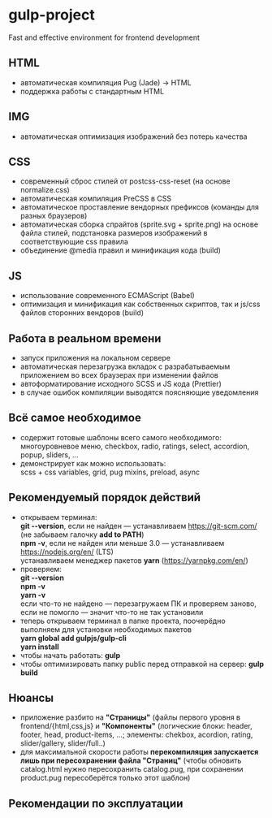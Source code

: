 # gulp-project
Fast and effective environment for frontend development

## HTML
* автоматическая компиляция Pug (Jade) -> HTML
* поддержка работы с стандартным HTML

## IMG
* автоматическая оптимизация изображений без потерь качества

## CSS
* современный сброс стилей от postcss-css-reset (на основе normalize.css)
* автоматическая компиляция PreCSS в CSS
* автоматическое проставление вендорных префиксов (команды для разных браузеров)
* автоматическая сборка спрайтов (sprite.svg + sprite.png) на основе файла стилей, подстановка размеров изображений в соответствующие css правила
* объединение @media правил и минификация кода (build) 

## JS
* использование современного ECMAScript (Babel)
* оптимизация и минификация как собственных скриптов, так и js/css файлов сторонних вендоров (build)

## Работа в реальном времени
* запуск приложения на локальном сервере
* автоматическая перезагрузка вкладок с разрабатываемым приложением во всех браузерах при изменении файлов
* автоформатирование исходного SCSS и JS кода (Prettier)
* в случае ошибок компиляции выводятся поясняющие уведомления

## Всё самое необходимое
* содержит готовые шаблоны всего самого необходимого:   
многоуровневое меню, checkbox, radio, ratings, select, accordion, popup, sliders, ...
* демонстрирует как можно использовать:   
scss + css variables, grid, pug mixins, preload, async

## Рекомендуемый порядок действий
* открываем терминал:    
  **git --version**, если не найден — устанавливаем https://git-scm.com/ (не забываем галочку **add to PATH**)   
  **npm -v**, если не найден или меньше 3.0 — устанавливаем https://nodejs.org/en/ (LTS)   
  устанавливаем менеджер пакетов **yarn** (https://yarnpkg.com/en/)   
* проверяем:   
  **git --version**   
  **npm -v**   
  **yarn -v**      
  если что-то не найдено — перезагружаем ПК и проверяем заново,    
  если не помогло — значит что-то не так установили
 * теперь открываем терминал в папке проекта, поочерёдно выполняем для установки необходимых пакетов   
  **yarn global add gulpjs/gulp-cli**  
  **yarn install**
* чтобы начать работать: **gulp**
* чтобы оптимизировать папку public перед отправкой на сервер: **gulp build**

## Нюансы
* приложение разбито на **"Страницы"** (файлы первого уровня в frontend/{html,css,js} и **"Компоненты"** (логические блоки: header, footer, head, product-items, ...; элементы: chekbox, acordion, rating, slider/gallery, slider/full..)
* для максимальной скорости работы **перекомпиляция запускается лишь при пересохранении файла "Страниц"** (чтобы обновить catalog.html нужно пересохранить catalog.pug, при сохранении product.pug пересоберётся только этот шаблон)

## Рекомендации по эксплуатации
